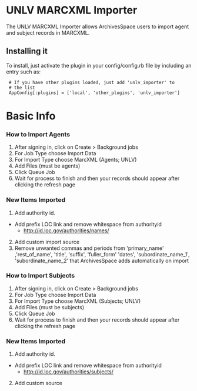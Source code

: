 # UNLV MARCXML Importer

The UNLV MARCXML Importer allows ArchivesSpace users to import agent and subject records in MARCXML. 

## Installing it

To install, just activate the plugin in your config/config.rb file by
including an entry such as:

     # If you have other plugins loaded, just add 'unlv_importer' to
     # the list
     AppConfig[:plugins] = ['local', 'other_plugins', 'unlv_importer']
		  
# Basic Info

### How to Import Agents

1.	After signing in, click on Create > Background jobs
2.	For Job Type choose Import Data
3.	For Import Type choose MarcXML (Agents; UNLV)
4.	Add Files (must be agents)
5.	Click Queue Job
6.	Wait for process to finish and then your records should appear after clicking the refresh page

### New Items Imported 

1.	Add authority id.
  *	Add prefix LOC link and remove whitespace from authorityid
    * http://id.loc.gov/authorities/names/
2.	Add custom import source
3.	Remove unwanted commas and periods from 'primary_name' ,'rest_of_name', 'title', 'suffix', 'fuller_form' 'dates', 'subordinate_name_1', 'subordinate_name_2' that ArchivesSpace adds automatically on import


### How to Import Subjects

1.	After signing in, click on Create > Background jobs
2.	For Job Type choose Import Data
3.	For Import Type choose MarcXML (Subjects; UNLV)
4.	Add Files (must be subjects)
5.	Click Queue Job
6.	Wait for process to finish and then your records should appear after clicking the refresh page


### New Items Imported 

1.	Add authority id.
  *	Add prefix LOC link and remove whitespace from authorityid
    *	http://id.loc.gov/authorities/subjects/
2. Add custom source
